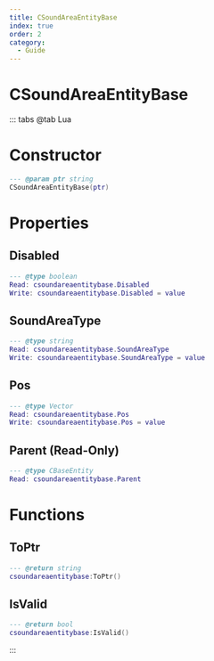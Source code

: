 ```yaml
---
title: CSoundAreaEntityBase
index: true
order: 2
category:
  - Guide
---
```


# CSoundAreaEntityBase

::: tabs
@tab Lua
# Constructor
```lua
--- @param ptr string
CSoundAreaEntityBase(ptr)
```
# Properties
## Disabled 
```lua
--- @type boolean
Read: csoundareaentitybase.Disabled
Write: csoundareaentitybase.Disabled = value
```
## SoundAreaType 
```lua
--- @type string
Read: csoundareaentitybase.SoundAreaType
Write: csoundareaentitybase.SoundAreaType = value
```
## Pos 
```lua
--- @type Vector
Read: csoundareaentitybase.Pos
Write: csoundareaentitybase.Pos = value
```
## Parent (Read-Only)
```lua
--- @type CBaseEntity
Read: csoundareaentitybase.Parent
```
# Functions
## ToPtr
```lua
--- @return string
csoundareaentitybase:ToPtr()
```
## IsValid
```lua
--- @return bool
csoundareaentitybase:IsValid()
```

:::